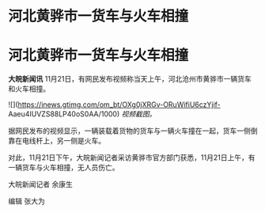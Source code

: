 # 河北黄骅市一货车与火车相撞

# 河北黄骅市一货车与火车相撞

**大皖新闻讯** 11月21日，有网民发布视频称当天上午，河北沧州市黄骅市一辆货车和火车相撞。

![](https://inews.gtimg.com/om_bt/OXg0jXRGv-ORuWifiU6czYjif-
Aaeu4IUVZS88LP40oS0AA/1000) _视频截图。_

据网民发布的视频显示，一辆装载着货物的货车与一辆火车撞在一起，货车一侧倒靠在电线杆上，另一侧是火车。

对此，11月21日下午，大皖新闻记者采访黄骅市官方部门获悉，11月21日上午，有一辆货车与火车相撞，无人员伤亡。

大皖新闻记者 余康生

编辑 张大为

